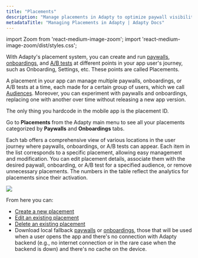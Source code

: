 ```yaml
---
title: "Placements"
description: "Manage placements in Adapty to optimize paywall visibility and revenue."
metadataTitle: "Managing Placements in Adapty | Adapty Docs"
---
```


import Zoom from 'react-medium-image-zoom';
import 'react-medium-image-zoom/dist/styles.css';

With Adapty's placement system, you can create and run [paywalls](paywalls), [onboardings](https://docs.adapty.io/docs/onboardings), and [A/B tests](ab-tests) at different points in your app user's journey, such as Onboarding, Settings, etc. These points are called Placements. 

A placement in your app can manage multiple paywalls, onboardings, or A/B tests at a time, each made for a certain group of users, which we call  [Audiences](audience). Moreover, you can experiment with paywalls and onboardings, replacing one with another over time without releasing a new app version. 

The only thing you hardcode in the mobile app is the placement ID.

Go to **Placements** from the Adapty main menu to see all your placements categorized by **Paywalls** and **Onboardings** tabs.

Each tab offers a comprehensive view of various locations in the user journey where paywalls, onboardings, or A/B tests can appear. Each item in the list corresponds to a specific placement, allowing easy management and modification. You can edit placement details, associate them with the desired paywall, onboarding, or A/B test for a specified audience, or remove unnecessary placements. The numbers in the table reflect the analytics for placements since their activation.


<Zoom>
  <img src={require('./img/placements-list.png').default}
  style={{
    border: '1px solid #727272', /* border width and color */
    width: '700px', /* image width */
    display: 'block', /* for alignment */
    margin: '0 auto' /* center alignment */
  }}
/>
</Zoom>





From here you can: 

- [Create a new placement](create-placement)
- [Edit an existing placement](edit-placement)
- [Delete an existing placement](delete-placement)
- Download local fallback [paywalls](https://docs.adapty.io/docs/fallback-paywalls) or [onboardings](https://docs.adapty.io/docs/local-fallback-onboarding), those that will be used when a user opens the app and there's no connection with Adapty backend (e.g., no internet connection or in the rare case when the backend is down) and there's no cache on the device.